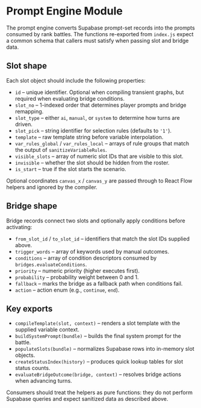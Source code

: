 # Prompt Engine Module

The prompt engine converts Supabase prompt-set records into the prompts consumed by
rank battles. The functions re-exported from `index.js` expect a common schema that
callers must satisfy when passing slot and bridge data.

## Slot shape

Each slot object should include the following properties:

- `id` – unique identifier. Optional when compiling transient graphs, but required when
  evaluating bridge conditions.
- `slot_no` – 1-indexed order that determines player prompts and bridge remapping.
- `slot_type` – either `ai`, `manual`, or `system` to determine how turns are driven.
- `slot_pick` – string identifier for selection rules (defaults to `'1'`).
- `template` – raw template string before variable interpolation.
- `var_rules_global` / `var_rules_local` – arrays of rule groups that match the output
  of `sanitizeVariableRules`.
- `visible_slots` – array of numeric slot IDs that are visible to this slot.
- `invisible` – whether the slot should be hidden from the roster.
- `is_start` – true if the slot starts the scenario.

Optional coordinates `canvas_x` / `canvas_y` are passed through to React Flow helpers
and ignored by the compiler.

## Bridge shape

Bridge records connect two slots and optionally apply conditions before activating:

- `from_slot_id` / `to_slot_id` – identifiers that match the slot IDs supplied above.
- `trigger_words` – array of keywords used by manual outcomes.
- `conditions` – array of condition descriptors consumed by `bridges.evaluateConditions`.
- `priority` – numeric priority (higher executes first).
- `probability` – probability weight between 0 and 1.
- `fallback` – marks the bridge as a fallback path when conditions fail.
- `action` – action enum (e.g., `continue`, `end`).

## Key exports

- `compileTemplate(slot, context)` – renders a slot template with the supplied
  variable context.
- `buildSystemPrompt(bundle)` – builds the final system prompt for the battle.
- `populateSlots(bundle)` – normalizes Supabase rows into in-memory slot objects.
- `createStatusIndex(history)` – produces quick lookup tables for slot status counts.
- `evaluateBridgeOutcome(bridge, context)` – resolves bridge actions when advancing turns.

Consumers should treat the helpers as pure functions: they do not perform Supabase
queries and expect sanitized data as described above.
